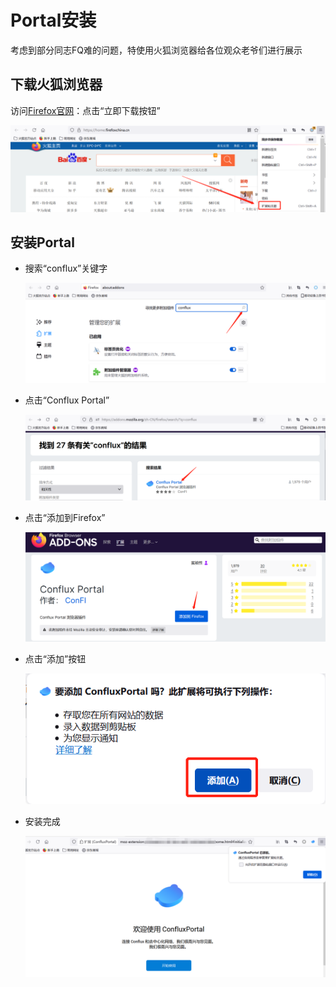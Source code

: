 # Portal安装

考虑到部分同志FQ难的问题，特使用火狐浏览器给各位观众老爷们进行展示



## 下载火狐浏览器

访问[Firefox官网](http://www.firefox.com.cn/)：点击“立即下载按钮”

![image-20210714123954424](./image-20210714123954424.png)



## 安装Portal

- 搜索“conflux”关键字

   ![image-20210714124008949](./image-20210714124008949.png)

- 点击“Conflux Portal”

   ![image-20210714124150067](./image-20210714124150067.png)

- 点击“添加到Firefox”

   ![image-20210714124303866](./image-20210714124303866.png)

- 点击“添加”按钮

   ![image-20210714124405372](./image-20210714124405372.png)

- 安装完成

   ![image-20210714124457616](./image-20210714124457616.png)

